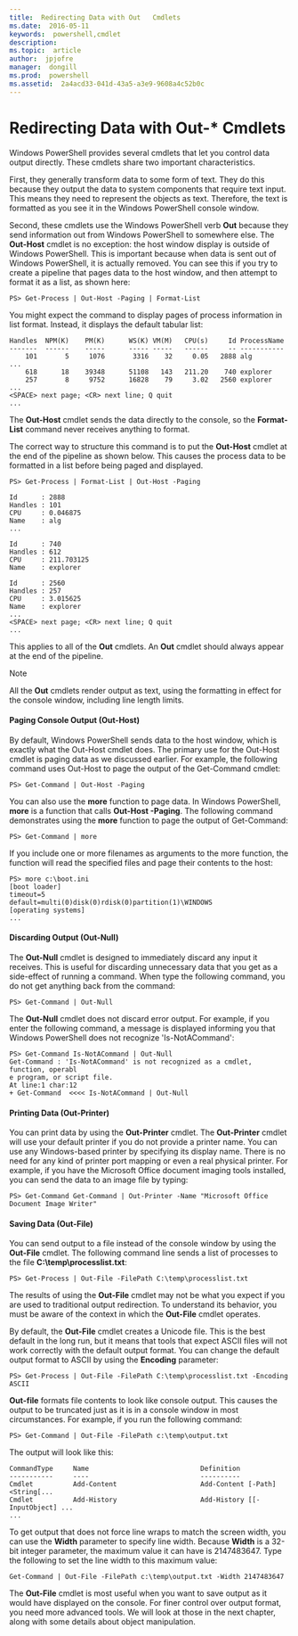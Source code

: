 ```yaml
---
title:  Redirecting Data with Out   Cmdlets
ms.date:  2016-05-11
keywords:  powershell,cmdlet
description:  
ms.topic:  article
author:  jpjofre
manager:  dongill
ms.prod:  powershell
ms.assetid:  2a4acd33-041d-43a5-a3e9-9608a4c52b0c
---
```


# Redirecting Data with Out-* Cmdlets
Windows PowerShell provides several cmdlets that let you control data output directly. These cmdlets share two important characteristics.

First, they generally transform data to some form of text. They do this because they output the data to system components that require text input. This means they need to represent the objects as text. Therefore, the text is formatted as you see it in the Windows PowerShell console window.

Second, these cmdlets use the Windows PowerShell verb **Out** because they send information out from Windows PowerShell to somewhere else. The **Out\-Host** cmdlet is no exception: the host window display is outside of Windows PowerShell. This is important because when data is sent out of Windows PowerShell, it is actually removed. You can see this if you try to create a pipeline that pages data to the host window, and then attempt to format it as a list, as shown here:

```
PS> Get-Process | Out-Host -Paging | Format-List
```

You might expect the command to display pages of process information in list format. Instead, it displays the default tabular list:

```
Handles  NPM(K)    PM(K)      WS(K) VM(M)   CPU(s)     Id ProcessName
-------  ------    -----      ----- -----   ------     -- -----------
    101       5     1076       3316    32     0.05   2888 alg
...
    618      18    39348      51108   143   211.20    740 explorer
    257       8     9752      16828    79     3.02   2560 explorer
...
<SPACE> next page; <CR> next line; Q quit
...
```

The **Out\-Host** cmdlet sends the data directly to the console, so the **Format\-List** command never receives anything to format.

The correct way to structure this command is to put the **Out\-Host** cmdlet at the end of the pipeline as shown below. This causes the process data to be formatted in a list before being paged and displayed.

```
PS> Get-Process | Format-List | Out-Host -Paging

Id      : 2888
Handles : 101
CPU     : 0.046875
Name    : alg
...

Id      : 740
Handles : 612
CPU     : 211.703125
Name    : explorer

Id      : 2560
Handles : 257
CPU     : 3.015625
Name    : explorer
...
<SPACE> next page; <CR> next line; Q quit
...
```

This applies to all of the **Out** cmdlets. An **Out** cmdlet should always appear at the end of the pipeline.

> [!NOTE]
> All the **Out** cmdlets render output as text, using the formatting in effect for the console window, including line length limits.

#### Paging Console Output (Out\-Host)
By default, Windows PowerShell sends data to the host window, which is exactly what the Out\-Host cmdlet does. The primary use for the Out\-Host cmdlet is paging data as we discussed earlier. For example, the following command uses Out\-Host to page the output of the Get\-Command cmdlet:

```
PS> Get-Command | Out-Host -Paging
```

You can also use the **more** function to page data. In Windows PowerShell, **more** is a function that calls **Out\-Host \-Paging**. The following command demonstrates using the **more** function to page the output of Get\-Command:

```
PS> Get-Command | more
```

If you include one or more filenames as arguments to the more function, the function will read the specified files and page their contents to the host:

```
PS> more c:\boot.ini
[boot loader]
timeout=5
default=multi(0)disk(0)rdisk(0)partition(1)\WINDOWS
[operating systems]
...
```

#### Discarding Output (Out\-Null)
The **Out\-Null** cmdlet is designed to immediately discard any input it receives. This is useful for discarding unnecessary data that you get as a side\-effect of running a command. When type the following command, you do not get anything back from the command:

```
PS> Get-Command | Out-Null
```

The **Out\-Null** cmdlet does not discard error output. For example, if you enter the following command, a message is displayed informing you that Windows PowerShell does not recognize 'Is\-NotACommand':

```
PS> Get-Command Is-NotACommand | Out-Null
Get-Command : 'Is-NotACommand' is not recognized as a cmdlet, function, operabl
e program, or script file.
At line:1 char:12
+ Get-Command  <<<< Is-NotACommand | Out-Null
```

#### Printing Data (Out\-Printer)
You can print data by using the **Out\-Printer** cmdlet. The **Out\-Printer** cmdlet will use your default printer if you do not provide a printer name. You can use any Windows\-based printer by specifying its display name. There is no need for any kind of printer port mapping or even a real physical printer. For example, if you have the Microsoft Office document imaging tools installed, you can send the data to an image file by typing:

```
PS> Get-Command Get-Command | Out-Printer -Name "Microsoft Office Document Image Writer"
```

#### Saving Data (Out\-File)
You can send output to a file instead of the console window by using the **Out\-File** cmdlet. The following command line sends a list of processes to the file **C:\\temp\\processlist.txt**:

```
PS> Get-Process | Out-File -FilePath C:\temp\processlist.txt
```

The results of using the **Out\-File** cmdlet may not be what you expect if you are used to traditional output redirection. To understand its behavior, you must be aware of the context in which the **Out\-File** cmdlet operates.

By default, the **Out\-File** cmdlet creates a Unicode file. This is the best default in the long run, but it means that tools that expect ASCII files will not work correctly with the default output format. You can change the default output format to ASCII by using the **Encoding** parameter:

```
PS> Get-Process | Out-File -FilePath C:\temp\processlist.txt -Encoding ASCII
```

**Out\-file** formats file contents to look like console output. This causes the output to be truncated just as it is in a console window in most circumstances. For example, if you run the following command:

```
PS> Get-Command | Out-File -FilePath c:\temp\output.txt
```

The output will look like this:

```
CommandType     Name                            Definition                     
-----------     ----                            ----------                     
Cmdlet          Add-Content                     Add-Content [-Path] <String[...
Cmdlet          Add-History                     Add-History [[-InputObject] ...
...
```

To get output that does not force line wraps to match the screen width, you can use the **Width** parameter to specify line width. Because **Width** is a 32\-bit integer parameter, the maximum value it can have is 2147483647. Type the following to set the line width to this maximum value:

```
Get-Command | Out-File -FilePath c:\temp\output.txt -Width 2147483647
```

The **Out\-File** cmdlet is most useful when you want to save output as it would have displayed on the console. For finer control over output format, you need more advanced tools. We will look at those in the next chapter, along with some details about object manipulation.


